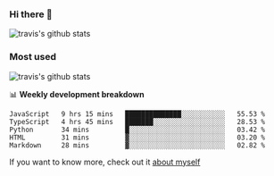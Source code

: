 ### Hi there 👋

<!--
**HondryTravis/HondryTravis** is a ✨ _special_ ✨ repository because its `README.md` (this file) appears on your GitHub profile.

Here are some ideas to get you started:

- 🔭 I’m currently working on ...
- 🌱 I’m currently learning ...
- 👯 I’m looking to collaborate on ...
- 🤔 I’m looking for help with ...
- 💬 Ask me about ...
- 📫 How to reach me: ...
- 😄 Pronouns: ...
- ⚡ Fun fact: ...
-->

![travis's github stats](https://github-readme-stats.vercel.app/api?username=HondryTravis&hide_title=true&hide=stars)
### Most used
![travis's github stats](https://github-readme-stats.anuraghazra1.vercel.app/api/top-langs/?username=HondryTravis&layout=compact&hide_title=true)

📊 **Weekly development breakdown**

<!--START_SECTION:waka-->
```text
JavaScript   9 hrs 15 mins   ██████████████░░░░░░░░░░░   55.53 % 
TypeScript   4 hrs 45 mins   ███████░░░░░░░░░░░░░░░░░░   28.53 % 
Python       34 mins         █░░░░░░░░░░░░░░░░░░░░░░░░   03.42 % 
HTML         31 mins         ▓░░░░░░░░░░░░░░░░░░░░░░░░   03.20 % 
Markdown     28 mins         ▓░░░░░░░░░░░░░░░░░░░░░░░░   02.82 % 
```
<!--END_SECTION:waka-->

If you want to know more, check out it [about myself](https://hondrytravis.github.io/)
